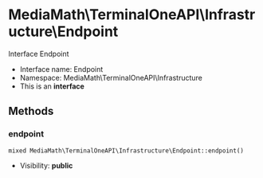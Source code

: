 MediaMath\TerminalOneAPI\Infrastructure\Endpoint
===============

Interface Endpoint




* Interface name: Endpoint
* Namespace: MediaMath\TerminalOneAPI\Infrastructure
* This is an **interface**






Methods
-------


### endpoint

    mixed MediaMath\TerminalOneAPI\Infrastructure\Endpoint::endpoint()





* Visibility: **public**



